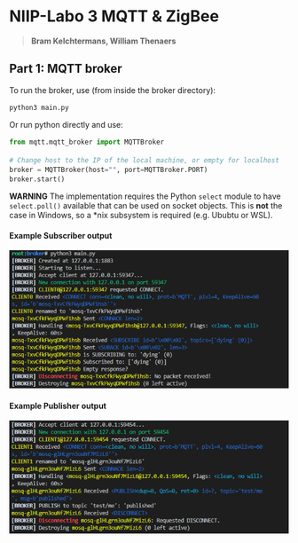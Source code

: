 # NIIP-Labo 3 MQTT & ZigBee
> **Bram Kelchtermans, William Thenaers**

## Part 1: MQTT broker

To run the broker, use (from inside the broker directory):

```sh
python3 main.py 
```

Or run python directly and use:

```python
from mqtt.mqtt_broker import MQTTBroker

# Change host to the IP of the local machine, or empty for localhost
broker = MQTTBroker(host="", port=MQTTBroker.PORT)
broker.start()
```

**WARNING** The implementation requires the Python `select` module to have `select.poll()` available that can be used on socket objects. This is **not** the case in Windows, so a *nix subsystem is required (e.g. Ububtu or WSL).



#### Example Subscriber output

![Subscriber](doc/sub.png)

#### Example Publisher output

![Publisher](doc/pub.png)